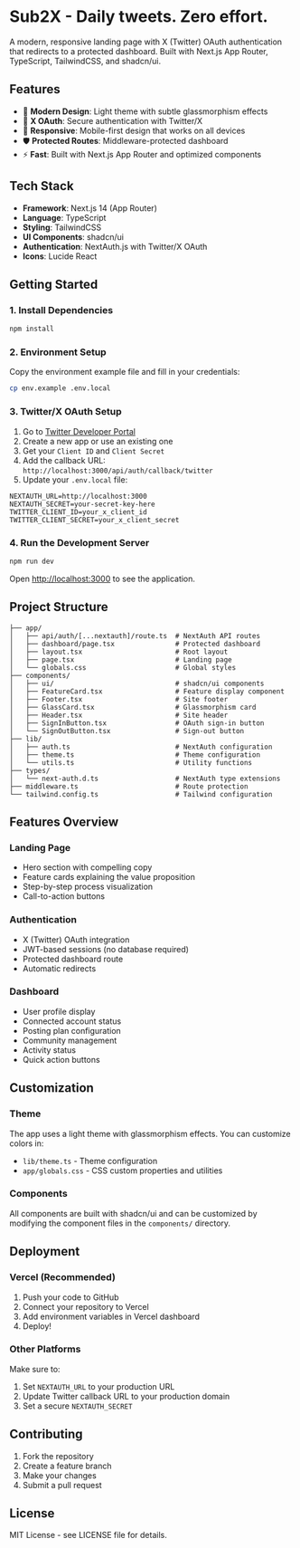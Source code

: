 # Sub2X - Daily tweets. Zero effort.

A modern, responsive landing page with X (Twitter) OAuth authentication that redirects to a protected dashboard. Built with Next.js App Router, TypeScript, TailwindCSS, and shadcn/ui.

## Features

- 🎨 **Modern Design**: Light theme with subtle glassmorphism effects
- 🔐 **X OAuth**: Secure authentication with Twitter/X
- 📱 **Responsive**: Mobile-first design that works on all devices
- 🛡️ **Protected Routes**: Middleware-protected dashboard
- ⚡ **Fast**: Built with Next.js App Router and optimized components

## Tech Stack

- **Framework**: Next.js 14 (App Router)
- **Language**: TypeScript
- **Styling**: TailwindCSS
- **UI Components**: shadcn/ui
- **Authentication**: NextAuth.js with Twitter/X OAuth
- **Icons**: Lucide React

## Getting Started

### 1. Install Dependencies

```bash
npm install
```

### 2. Environment Setup

Copy the environment example file and fill in your credentials:

```bash
cp env.example .env.local
```

### 3. Twitter/X OAuth Setup

1. Go to [Twitter Developer Portal](https://developer.twitter.com/en/portal/dashboard)
2. Create a new app or use an existing one
3. Get your `Client ID` and `Client Secret`
4. Add the callback URL: `http://localhost:3000/api/auth/callback/twitter`
5. Update your `.env.local` file:

```env
NEXTAUTH_URL=http://localhost:3000
NEXTAUTH_SECRET=your-secret-key-here
TWITTER_CLIENT_ID=your_x_client_id
TWITTER_CLIENT_SECRET=your_x_client_secret
```

### 4. Run the Development Server

```bash
npm run dev
```

Open [http://localhost:3000](http://localhost:3000) to see the application.

## Project Structure

```
├── app/
│   ├── api/auth/[...nextauth]/route.ts  # NextAuth API routes
│   ├── dashboard/page.tsx               # Protected dashboard
│   ├── layout.tsx                       # Root layout
│   ├── page.tsx                         # Landing page
│   └── globals.css                      # Global styles
├── components/
│   ├── ui/                              # shadcn/ui components
│   ├── FeatureCard.tsx                  # Feature display component
│   ├── Footer.tsx                       # Site footer
│   ├── GlassCard.tsx                    # Glassmorphism card
│   ├── Header.tsx                       # Site header
│   ├── SignInButton.tsx                 # OAuth sign-in button
│   └── SignOutButton.tsx                # Sign-out button
├── lib/
│   ├── auth.ts                          # NextAuth configuration
│   ├── theme.ts                         # Theme configuration
│   └── utils.ts                         # Utility functions
├── types/
│   └── next-auth.d.ts                   # NextAuth type extensions
├── middleware.ts                        # Route protection
└── tailwind.config.ts                   # Tailwind configuration
```

## Features Overview

### Landing Page
- Hero section with compelling copy
- Feature cards explaining the value proposition
- Step-by-step process visualization
- Call-to-action buttons

### Authentication
- X (Twitter) OAuth integration
- JWT-based sessions (no database required)
- Protected dashboard route
- Automatic redirects

### Dashboard
- User profile display
- Connected account status
- Posting plan configuration
- Community management
- Activity status
- Quick action buttons

## Customization

### Theme
The app uses a light theme with glassmorphism effects. You can customize colors in:
- `lib/theme.ts` - Theme configuration
- `app/globals.css` - CSS custom properties and utilities

### Components
All components are built with shadcn/ui and can be customized by modifying the component files in the `components/` directory.

## Deployment

### Vercel (Recommended)

1. Push your code to GitHub
2. Connect your repository to Vercel
3. Add environment variables in Vercel dashboard
4. Deploy!

### Other Platforms

Make sure to:
1. Set `NEXTAUTH_URL` to your production URL
2. Update Twitter callback URL to your production domain
3. Set a secure `NEXTAUTH_SECRET`

## Contributing

1. Fork the repository
2. Create a feature branch
3. Make your changes
4. Submit a pull request

## License

MIT License - see LICENSE file for details.

